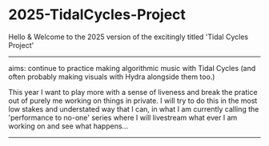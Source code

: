 # 2025-TidalCycles-Project

Hello & Welcome to the 2025 version of the excitingly titled 'Tidal Cycles Project'

---

aims:
continue to practice making algorithmic music with Tidal Cycles (and often probably making visuals with Hydra alongside them too.)

This year I want to play more with a sense of liveness and break the pratice out of purely me working on things in private. I will try to do this in the most low stakes and understated way that I can, in what I am currently calling the 'performance to no-one' series where I will livestream what ever I am working on and see what happens...

---
